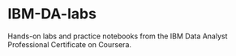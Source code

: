 # IBM-DA-labs
Hands-on labs and practice notebooks from the IBM Data Analyst Professional Certificate on Coursera.
